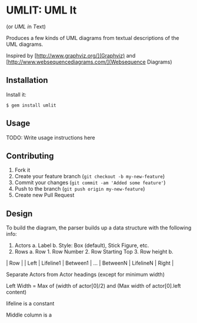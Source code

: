 # UMLIT: UML It

(or *UML* *i*n *T*ext)

Produces a few kinds of UML diagrams from textual descriptions of the UML diagrams.

Inspired by [http://www.graphviz.org/](Graphviz) and [http://www.websequencediagrams.com/](Websequence Diagrams)

## Installation

Install it:

    $ gem install umlit

## Usage

TODO: Write usage instructions here

## Contributing

1. Fork it
2. Create your feature branch (`git checkout -b my-new-feature`)
3. Commit your changes (`git commit -am 'Added some feature'`)
4. Push to the branch (`git push origin my-new-feature`)
5. Create new Pull Request

## Design

To build the diagram, the parser builds up a data structure with the following info:

1. Actors
    a. Label
    b. Style: Box (default), Stick Figure, etc.
2. Rows
    a. Row
        1. Row Number
        2. Row Starting Top
        3. Row height
    b. 

| Row                                                              |
| Left | Lifeline1 | Between1 | ... | BetweenN | LifelineN | Right |


Separate Actors from Actor headings (except for minimum width)

Left Width = Max of (width of actor[0]/2) and (Max width of actor[0].left content)

lifeline is a constant

Middle column is a 
